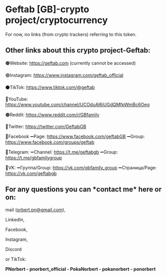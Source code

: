 # Geftab [GB]-crypto project/cryptocurrency
For now, no links (from crypto trackers) referring to this token.

<h2>Other links about this crypto project-Geftab:</h2>  

🟠Website: https://geftab.com 
(currently cannot be accessed)

🟣Instagram: https://www.instagram.com/geftab_official

⚫️TikTok: https://www.tiktok.com/@geftab

🔴YouTube: https://www.youtube.com/channel/UCOduAl6iUGdQMfpWmBc6Oeg

🟠Reddit: https://www.reddit.com/r/GBfamily

🔵Twitter: https://twitter.com/GeftabGB

🔵Facebook
➖Page: https://www.facebook.com/geftabGB
➖Group: https://www.facebook.com/groups/geftab

🔵Telegram:
➖Channel: https://t.me/geftabgb
➖Group: https://t.me/gbfamilygroup

🔵VK:
➖Группа/Group: https://vk.com/gbfamily_group
➖Страница/Page: https://vk.com/geftabgb 

<h2>For any questions you can *contact me* here or on:</h2>

mail (orbert.pn@gmail.com), 

LinkedIn, 

Facebook, 

Instagram, 

Discord 

or TikTok:

**PNorbert - pnorbert_official - PokaNorbert - pokanorbert - ponorbert** 

